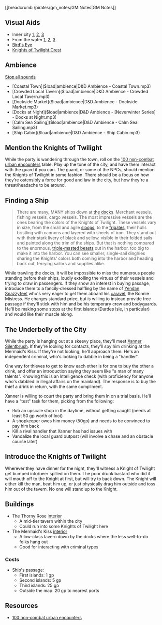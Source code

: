 [[breadcrumb /pirates/gm_notes/GM Notes|GM Notes]]

<script type="module">
    import {init_links} from "/js/common/visual_aid_backend.js";
    init_links();
</script>

## Visual Aids

* Inner city [1](^pirates/lords_landing_2.jpg), [2](^pirates/lords_landing_4.jpg), [3](^pirates/lords_landing_6.jpg)
* From the water [1](^pirates/lords_landing_1.jpg), [2](^pirates/lords_landing_docks.png), [3](^pirates/lords_landing_5.jpg)
* [Bird's Eye](^pirates/lords_landing_3.jpg)
* [Knights of Twilight Crest](^pirates/knights_of_twilight_crest.png)

## Ambience

[Stop all sounds]($stop|all|none)

* [Coastal Town]($load|ambience|D&D Ambience - Coastal Town.mp3)
* [Crowded Local Tavern]($load|ambience|D&D Ambience - Crowded Local Tavern.mp3)
* [Dockside Market]($load|ambience|D&D Ambience - Dockside Market.mp3)
* [Docks at Night]($load|ambience|D&D Ambience - [Neverwinter Series] - Docks at Night.mp3)
* [Calm Sea Sailing]($load|ambience|D&D Ambience - Calm Sea Sailing.mp3)
* [Ship Cabin]($load|ambience|D&D Ambience - Ship Cabin.mp3)

## Mention the Knights of Twilight

While the party is wandering through the town, roll on the [100 non-combat urban encounters](https://www.dndspeak.com/2021/07/100-non-combat-urban-encounters/) table. Play up the tone of the city, and have them interact with the guard if you can. The guard, or some of the NPCs, should mention the Knights of Twilight in some fashion. There should be a focus on how they're ostensibly a force for good and law in the city, but how they're a threat/headache to be around.

## Finding a Ship

> There are many, MANY ships down at [the docks](^pirates/lords_landing_docks.png). Merchant vessels, fishing vessels, cargo vessels. The most impressive vessels are the ones bearing the colors of the Knights of Twilight. These vessels vary in size, from the small and agile [sloops](^pirates/sloop.jpg), to the [frigates](^pirates/light_frigate.jpg), their hulls bristling with cannons and layered with sheets of iron. They stand out with their stark livery of black and yellow, visible in their folded sails and painted along the trim of the ships. But that is nothing compared to the enormous, [triple-masted beasts](^pirates/heavy_frigate_2.jpg) out in the harbor, too big to make it into the harbor. You can see smaller, single-sail dinghies sharing the Knights' colors both coming into the harbor and heading back out, ferrying sailors and supplies alike.

While trawling the docks, it will be impossible to miss the numerous people standing before their ships, loudly extolling the virtues of their vessels and trying to draw in passengers. If they show an interest in buying passage, introduce them to a fancily-dressed halfling by the name of [Yendan Snazzyfeet](^pirates/yendan_snazzyfeet.jpg) who's very eager to get them aboard his [caravel](^pirates/caravel.jpg), the Bonnie Mistress. He charges standard price, but is willing to instead provide free passage if they'll stick with him and be his temporary crew and bodyguards. He'll be making some stops at the first islands (Durdes Isle, in particular) and would like their muscle along.

## The Underbelly of the City

While the party is hanging out at a skeevy place, they'll meet [Xanner Silentbrush](^pirates/xanner_silentbrush.png). If they're looking for contacts, they'll spy him drinking at the Mermaid's Kiss. If they're not looking, he'll approach them. He's an independent criminal, who's looking to dabble in being a "handler".

One way for thieves to get to know each other is for one to buy the other a drink, and offer an introduction saying they seem like "a man of many talents". Knowing this is an Intelligence check (with proficiency for anyone who's dabbled in illegal affairs on the mainland). The response is to buy the thief a drink in return, with the same compliment.

Xanner is willing to court the party and bring them in on a trial basis. He'll have a "test" task for them, picking from the following:

* Rob an upscale shop in the daytime, without getting caught (needs at least 50 gp worth of loot)
* A shopkeeper owes him money (50gp) and needs to be convinced to pay him back
* Kill a rival handler that Xanner has had issues with
* Vandalize the local guard outpost (will involve a chase and an obstacle course later)

## Introduce the Knights of Twilight

Wherever they have dinner for the night, they'll witness a Knight of Twilight get bumped into/beer spilled on them. The poor drunk bastard who did it will mouth off to the Knight at first, but will try to back down. The Knight will either kill the man, beat him up, or just physically drag him outside and toss him out of the tavern. No one will stand up to the Knight.

## Buildings

* The Thorny Rose [interior](^pirates/thorny_rose_interior.jpg)
  * A mid-tier tavern within the city
  * Could run into some Knights of Twilight here
* The Mermaid's Kiss [interior](^pirates/mermaids_kiss.jpg)
  * A low-class tavern down by the docks where the less well-to-do folks hang out
  * Good for interacting with criminal types

### Costs

* Ship's passage:
  * First islands: 1 gp
  * Second islands: 5 gp
  * Third islands: 25 gp
  * Outside the map: 20 gp to nearest ports

## Resources

* [100 non-combat urban encounters](https://www.dndspeak.com/2021/07/100-non-combat-urban-encounters/)

